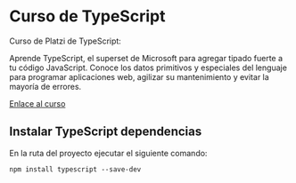 # Curso de TypeScript

Curso de Platzi de TypeScript:

Aprende TypeScript, el superset de Microsoft para agregar tipado fuerte a tu código JavaScript. Conoce los datos primitivos y especiales del lenguaje para programar aplicaciones web, agilizar su mantenimiento y evitar la mayoría de errores.

[Enlace al curso](https://platzi.com/cursos/typescript/)


## Instalar TypeScript dependencias

En la ruta del proyecto ejecutar el siguiente comando:

```
npm install typescript --save-dev
```